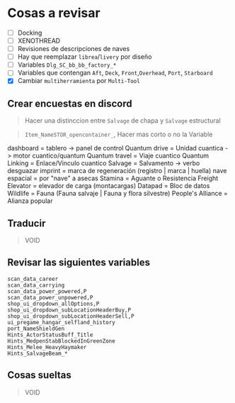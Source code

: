 # Cosas a revisar

- [ ] Docking
- [ ] XENOTHREAD
- [ ] Revisiones de descripciones de naves
- [ ] Hay que reemplazar `librea`/`livery` por diseño
- [ ] Variables `Dlg_SC_bb_bb_factory_*`
- [ ] Variables que contengan `Aft`, `Deck`, `Front`,`Overhead`, `Port`, `Starboard`
- [x] Cambiar `multiherramienta` por `Multi-Tool`

## Crear encuestas en discord

> Hacer una distinccion entre `Salvage` de chapa y `Salvage` estructural 

> `Item_NameSTOR_opencontainer_`, Hacer mas corto o no la Variable

dashboard = tablero -> panel de control
Quantum drive = Unidad cuantica -> motor cuantico/quantum
Quantum travel = Viaje cuantico
Quantum Linking = Enlace/Vinculo cuantico
Salvage = Salvamento -> verbo desguazar
imprint = marca de regeneración (registro | marca | huella)
nave espacial = por "nave" a asecas
Stamina = Aguante o Resistencia
Freight Elevator = elevador de carga (montacargas)
Datapad = Bloc de datos
Wildlife = Fauna (Fauna salvaje | Fauna y flora silvestre)
People's Alliance = Alianza popular

## Traducir

> VOID

## Revisar las siguientes variables

```text
scan_data_career
scan_data_carrying
scan_data_power_powered,P
scan_data_power_unpowered,P
shop_ui_dropdown_allOptions,P
shop_ui_dropdown_subLocationHeaderBuy,P
shop_ui_dropdown_subLocationHeaderSell,P
ui_pregame_hangar_selfland_history
port_NameShieldGen
Hints_ActorStatusBuff_Title
Hints_MedpenStabBlockedInGreenZone
Hints_Melee_HeavyHaymaker
Hints_SalvageBeam_*
```

## Cosas sueltas

> VOID
